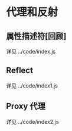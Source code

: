 # 代理和反射

## 属性描述符[回顾]

详见 ../code/index.js

## Reflect

详见 ../code/index1.js

## Proxy 代理

详见 ../code/index2.js